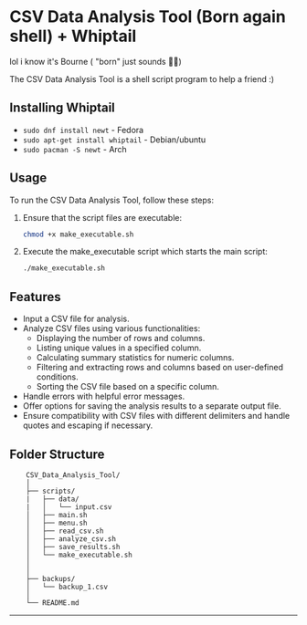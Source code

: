 # CSV Data Analysis Tool (Born again shell) + Whiptail

lol i know it's Bourne ( "born" just sounds 🤌🏾)

The CSV Data Analysis Tool is a shell script program to help a friend :)

## Installing Whiptail

- ```sudo dnf install newt``` - Fedora
- ```sudo apt-get install whiptail``` - Debian/ubuntu
- ```sudo pacman -S newt``` - Arch

## Usage

To run the CSV Data Analysis Tool, follow these steps:

1. Ensure that the script files are executable:

   ```bash
   chmod +x make_executable.sh
   
   ```

2. Execute the make_executable script which starts the main script:

   ```bash
   ./make_executable.sh
   ```

## Features

- Input a CSV file for analysis.
- Analyze CSV files using various functionalities:
  - Displaying the number of rows and columns.
  - Listing unique values in a specified column.
  - Calculating summary statistics for numeric columns.
  - Filtering and extracting rows and columns based on user-defined conditions.
  - Sorting the CSV file based on a specific column.
- Handle errors with helpful error messages.
- Offer options for saving the analysis results to a separate output file.
- Ensure compatibility with CSV files with different delimiters and handle quotes and escaping if necessary.

## Folder Structure

```
    CSV_Data_Analysis_Tool/
    │
    ├── scripts/
    |   ├── data/
    |   │   └── input.csv
    │   ├── main.sh
    │   ├── menu.sh
    │   ├── read_csv.sh
    │   ├── analyze_csv.sh
    │   ├── save_results.sh
    │   └── make_executable.sh
    │
    │
    ├── backups/
    │   └── backup_1.csv
    │
    └── README.md
```

---

